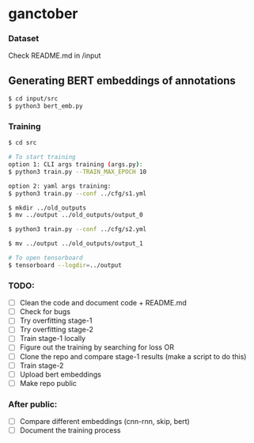 # ganctober

### Dataset
Check README.md in /input
## Generating BERT embeddings of annotations
```bash
$ cd input/src
$ python3 bert_emb.py  
```

### Training
```bash
$ cd src

# To start training
option 1: CLI args training (args.py):
$ python3 train.py --TRAIN_MAX_EPOCH 10 

option 2: yaml args training:
$ python3 train.py --conf ../cfg/s1.yml

$ mkdir ../old_outputs
$ mv ../output ../old_outputs/output_0

$ python3 train.py --conf ../cfg/s2.yml

$ mv ../output ../old_outputs/output_1

# To open tensorboard
$ tensorboard --logdir=../output 
```

### TODO:

- [ ] Clean the code and document code + README.md
- [ ] Check for bugs
- [ ] Try overfitting stage-1 
- [ ] Try overfitting stage-2
- [ ] Train stage-1 locally
- [ ] Figure out the training by searching for loss OR
- [ ] Clone the repo and compare stage-1 results (make a script to do this)
- [ ] Train stage-2
- [ ] Upload bert embeddings
- [ ] Make repo public

### After public:
- [ ] Compare different embeddings (cnn-rnn, skip, bert)
- [ ] Document the training process  
